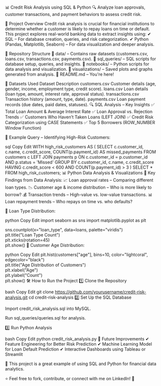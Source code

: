 📊 Credit Risk Analysis using SQL & Python
🔍 Analyze loan approvals, customer transactions, and payment behaviors to assess credit risk.

🚀 Project Overview
Credit risk analysis is crucial for financial institutions to determine whether a customer is likely to repay loans on time or default. This project explores real-world banking data to extract insights using:
✔ SQL – For database creation, queries, and risk categorization.
✔ Python (Pandas, Matplotlib, Seaborn) – For data visualization and deeper analysis.

🔗 Repository Structure
📁 data/ – Contains raw datasets (customers.csv, loans.csv, transactions.csv, payments.csv).
📁 sql_queries/ – SQL scripts for database setup, queries, and insights.
📁 notebooks/ – Python scripts for data analysis and visualization.
📁 visualizations/ – Saved plots and graphs generated from analysis.
📄 README.md – You're here!

📂 Datasets Used
Dataset	Description
customers.csv	Customer details (age, gender, income, employment type, credit score).
loans.csv	Loan details (loan type, amount, interest rate, approval status).
transactions.csv	Transaction history (amount, type, date).
payments.csv	Loan payment records (due dates, paid dates, statuses).
🔍 SQL Analysis – Key Insights
✅ Total Loan Amount & Average Interest Rate
✅ Loan Approval vs. Rejection Trends
✅ Customers Who Haven’t Taken Loans (LEFT JOIN)
✅ Credit Risk Categorization using CASE Statements
✅ Top 5 Borrowers (ROW_NUMBER Window Function)

📌 Example Query – Identifying High-Risk Customers:

sql
Copy
Edit
WITH high_risk_customers AS (
    SELECT c.customer_id, c.name, c.credit_score, COUNT(p.payment_id) AS missed_payments
    FROM customers c
    LEFT JOIN payments p ON c.customer_id = p.customer_id AND p.status = 'Missed'
    GROUP BY c.customer_id, c.name, c.credit_score
    HAVING c.credit_score < 600 AND COUNT(p.payment_id) > 3
)
SELECT * FROM high_risk_customers;
📊 Python Data Analysis & Visualizations
📌 Key Findings from Data Analysis:
📈 Loan approval rates – Comparing different loan types.
📉 Customer age & income distribution – Who is more likely to borrow?
💰 Transaction trends – High-value vs. low-value transactions.
📊 Loan repayment trends – Who repays on time vs. who defaults?

🔹 Loan Type Distribution:

python
Copy
Edit
import seaborn as sns
import matplotlib.pyplot as plt

sns.countplot(x="loan_type", data=loans, palette="viridis")  
plt.title("Loan Type Count")  
plt.xticks(rotation=45)  
plt.show()
🔹 Customer Age Distribution:

python
Copy
Edit
plt.hist(customers["age"], bins=10, color="lightcoral", edgecolor="black")  
plt.title("Age Distribution of Customers")  
plt.xlabel("Age")  
plt.ylabel("Count")  
plt.show()
🛠️ How to Run the Project
1️⃣ Clone the Repository

bash
Copy
Edit
git clone https://github.com/yourusername/credit-risk-analysis.git
cd credit-risk-analysis
2️⃣ Set Up the SQL Database

Import credit_risk_analysis.sql into MySQL.

Run sql_queries/queries.sql for analysis.

3️⃣ Run Python Analysis

bash
Copy
Edit
python credit_risk_analysis.py
🎯 Future Improvements
✔ Feature Engineering for Better Risk Prediction
✔ Machine Learning Model for Loan Default Prediction
✔ Interactive Dashboards using Tableau or Streamlit

📌 This project is a great example of using SQL and Python for financial data analytics.

⭐ Feel free to fork, contribute, or connect with me on LinkedIn! 🚀

